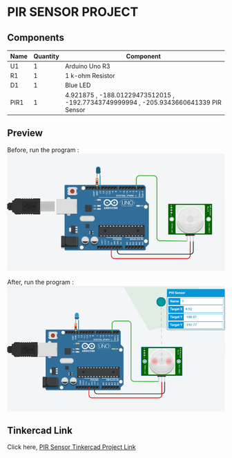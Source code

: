 # PIR SENSOR PROJECT

## Components
| Name | Quantity | Component |
| ----------- | ----------- | ----------- |
| U1 | 1 | Arduino Uno R3 |
| R1 | 1 | 1 k-ohm Resistor |
| D1 | 1 | Blue LED |
| PIR1 | 1 | 4.921875 , -188.01229473512015 , -192.77343749999994 , -205.9343660641339 PIR Sensor |


## Preview
Before, run the program :
![PIR Sensor](images/pir-sensor-one.png)

After, run the program :
![PIR Sensor](images/pir-sensor-two.png)


## Tinkercad Link
Click here, [PIR Sensor Tinkercad Project Link](https://www.tinkercad.com/things/6cit1OsNtlK-copy-of-no1-ruhulaminparvez-173-15-10419/editel?tenant=circuits)